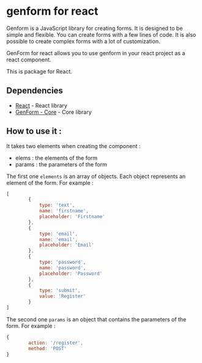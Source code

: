 # genform for react

Genform is a JavaScript library for creating forms. It is designed to be simple and flexible. You can create forms with a few lines of code. It is also possible to create complex forms with a lot of customization.

GenForm for react allows you to use genform in your react project as a react component.

This is package for React.

## Dependencies

-   [React](https://www.npmjs.com/package/react) - React library
-   [GenForm - Core](https://www.npmjs.com/package/@genform/core) - Core library

## How to use it :

It takes two elements when creating the component :
- elems : the elements of the form
- params : the parameters of the form

The first one `elements` is an array of objects. Each object represents an element of the form. For example : 
```js
[
        {
            type: 'text',
            name: 'firstname',
            placeholder: 'Firstname'
        },
        {
            type: 'email',
            name: 'email',
            placeholder: 'Email'
        },
        {
            type: 'password',
            name: 'password',
            placeholder: 'Password'
        },
        {
            type: 'submit',
            value: 'Register'
        }
]
```

The second one `params` is an object that contains the parameters of the form. For example :
```js
{
        action: '/register',
        method: 'POST'
}
```